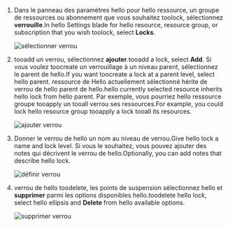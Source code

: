 1. <span data-ttu-id="e9078-101">Dans le panneau des paramètres hello pour hello ressource, un groupe de ressources ou abonnement que vous souhaitez toolock, sélectionnez **verrouille**.</span><span class="sxs-lookup"><span data-stu-id="e9078-101">In hello Settings blade for hello resource, resource group, or subscription that you wish toolock, select **Locks**.</span></span>
   
      ![sélectionner verrou](./media/resource-manager-lock-resources/select-lock.png)
2. <span data-ttu-id="e9078-103">tooadd un verrou, sélectionnez **ajouter**.</span><span class="sxs-lookup"><span data-stu-id="e9078-103">tooadd a lock, select **Add**.</span></span> <span data-ttu-id="e9078-104">Si vous voulez toocreate un verrouillage à un niveau parent, sélectionnez le parent de hello.</span><span class="sxs-lookup"><span data-stu-id="e9078-104">If you want toocreate a lock at a parent level, select hello parent.</span></span> <span data-ttu-id="e9078-105">ressource de Hello actuellement sélectionné hérite de verrou de hello parent de hello.</span><span class="sxs-lookup"><span data-stu-id="e9078-105">hello currently selected resource inherits hello lock from hello parent.</span></span> <span data-ttu-id="e9078-106">Par exemple, vous pourriez hello ressource groupe tooapply un tooall verrou ses ressources.</span><span class="sxs-lookup"><span data-stu-id="e9078-106">For example, you could lock hello resource group tooapply a lock tooall its resources.</span></span>
   
      ![ajouter verrou](./media/resource-manager-lock-resources/add-lock.png) 
3. <span data-ttu-id="e9078-108">Donner le verrou de hello un nom au niveau de verrou.</span><span class="sxs-lookup"><span data-stu-id="e9078-108">Give hello lock a name and lock level.</span></span> <span data-ttu-id="e9078-109">Si vous le souhaitez, vous pouvez ajouter des notes qui décrivent le verrou de hello.</span><span class="sxs-lookup"><span data-stu-id="e9078-109">Optionally, you can add notes that describe hello lock.</span></span>
   
      ![définir verrou](./media/resource-manager-lock-resources/set-lock.png) 
4. <span data-ttu-id="e9078-111">verrou de hello toodelete, les points de suspension sélectionnez hello et **supprimer** parmi les options disponibles hello.</span><span class="sxs-lookup"><span data-stu-id="e9078-111">toodelete hello lock, select hello ellipsis and **Delete** from hello available options.</span></span>
   
      ![supprimer verrou](./media/resource-manager-lock-resources/delete-lock.png) 

